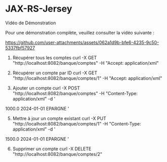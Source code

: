 # JAX-RS-Jersey


Vidéo de Démonstration

Pour une démonstration complète, veuillez consulter la vidéo suivante : 


https://github.com/user-attachments/assets/062a1d9b-bfe6-4235-9c50-5337fbf57927



1. Récupérer tous les comptes
curl -X GET "http://localhost:8082/banque/comptes" -H "Accept: application/xml"
2. Récupérer un compte par ID
curl -X GET "http://localhost:8082/banque/comptes/1" -H "Accept: application/xml"

4. Ajouter un compte
curl -X POST "http://localhost:8082/banque/comptes" -H "Content-Type: application/xml" -d '<?xml version="1.0" encoding="UTF-8"?>
<compte>
    <solde>1000.0</solde>
    <dateCreation>2024-01-01</dateCreation>
    <type>EPARGNE</type>
</compte>'

5. Mettre à jour un compte existant
curl -X PUT "http://localhost:8082/banque/comptes/1" -H "Content-Type: application/xml" -d '<?xml version="1.0" encoding="UTF-8"?>
<compte>
    <solde>1500.0</solde>
    <dateCreation>2024-01-01</dateCreation>
    <type>EPARGNE</type>
</compte>'

6. Supprimer un compte
curl -X DELETE "http://localhost:8082/banque/comptes/2"


